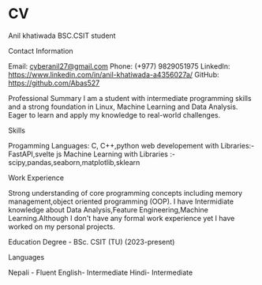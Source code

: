# CV
Anil khatiwada
BSC.CSIT student


Contact Information

Email: cyberanil27@gmail.com
Phone: (+977) 9829051975
LinkedIn: https://www.linkedin.com/in/anil-khatiwada-a4356027a/
GitHub: https://github.com/Abas527

Professional Summary
I am a student with intermediate programming skills and a strong foundation in  Linux, Machine Learning and Data Analysis. Eager to learn and apply my knowledge to real-world challenges.


Skills

Progamming Languages: C, C++,python
web developement with Libraries:- FastAPI,svelte js
Machine Learning with Libraries :-scipy,pandas,seaborn,matplotlib,sklearn

Work Experience

Strong understanding of core programming concepts including memory management,object oriented programming (OOP).
I have Intermidiate knowledge about Data Analysis,Feature Engineering,Machine Learning.Although I don't have any formal work experience yet I have worked on my personal projects.


Education
Degree - BSc. CSIT (TU) (2023-present)


Languages

Nepali - Fluent
English- Intermediate
Hindi- Intermediate

